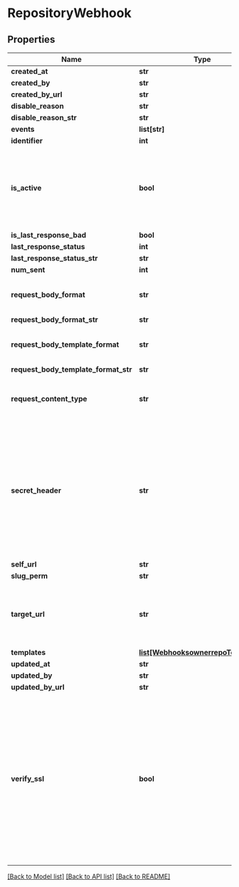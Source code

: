 # RepositoryWebhook

## Properties
Name | Type | Description | Notes
------------ | ------------- | ------------- | -------------
**created_at** | **str** |  | [optional] 
**created_by** | **str** |  | [optional] 
**created_by_url** | **str** |  | [optional] 
**disable_reason** | **str** |  | [optional] 
**disable_reason_str** | **str** |  | [optional] 
**events** | **list[str]** |  | 
**identifier** | **int** |  | [optional] 
**is_active** | **bool** | If enabled, the webhook will trigger on events and send payloads to the configured target URL. | [optional] 
**is_last_response_bad** | **bool** |  | [optional] 
**last_response_status** | **int** |  | [optional] 
**last_response_status_str** | **str** |  | [optional] 
**num_sent** | **int** |  | [optional] 
**request_body_format** | **str** | The format of the payloads for webhook requests. | [optional] 
**request_body_format_str** | **str** |  | [optional] 
**request_body_template_format** | **str** | The format of the payloads for webhook requests. | [optional] 
**request_body_template_format_str** | **str** |  | [optional] 
**request_content_type** | **str** | The value that will be sent for the &#39;Content Type&#39; header.  | [optional] 
**secret_header** | **str** | The header to send the predefined secret in. This must be unique from existing headers or it won&#39;t be sent. You can use this as a form of authentication on the endpoint side. | [optional] 
**self_url** | **str** |  | [optional] 
**slug_perm** | **str** |  | [optional] 
**target_url** | **str** | The destination URL that webhook payloads will be POST&#39;ed to. | 
**templates** | [**list[WebhooksownerrepoTemplates]**](WebhooksownerrepoTemplates.md) |  | 
**updated_at** | **str** |  | [optional] 
**updated_by** | **str** |  | [optional] 
**updated_by_url** | **str** |  | [optional] 
**verify_ssl** | **bool** | If enabled, SSL certificates is verified when webhooks are sent. It&#39;s recommended to leave this enabled as not verifying the integrity of SSL certificates leaves you susceptible to Man-in-the-Middle (MITM) attacks. | [optional] 

[[Back to Model list]](../README.md#documentation-for-models) [[Back to API list]](../README.md#documentation-for-api-endpoints) [[Back to README]](../README.md)


